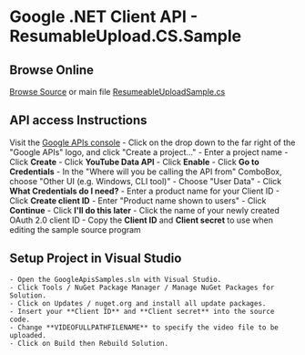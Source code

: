 # Google .NET Client API - ResumableUpload.CS.Sample

## Browse Online
[Browse Source](https://github.com/google/google-api-dotnet-client-samples) or main file [ResumeableUploadSample.cs](https://github.com/google/google-api-dotnet-client-samples/blob/master/ResumableUpload.CS.Sample/ResumeableUploadSample.cs)
 
## API access Instructions

Visit the [Google APIs console](https://code.google.com/apis/console/)
	- Click on the drop down to the far right of the "Google APIs" logo, and click "Create a project..." 
	- Enter a project name
	- Click **Create**
	- Click **YouTube Data API**
	- Click **Enable**
	- Click **Go to Credentials** 
	- In the "Where will you be calling the API from" ComboBox, choose "Other UI (e.g. Windows, CLI tool)"
	- Choose "User Data"
	- Click **What Credentials do I need?**
	- Enter a product name for your Client ID
	- Click **Create client ID**
	- Enter "Product name shown to users"
	- Click **Continue**
	- Click **I'll do this later**
	- Click the name of your newly created OAuth 2.0 client ID
	- Copy the **Client ID** and **Client secret** to use when editing the sample source program

## Setup Project in Visual Studio
	- Open the GoogleApisSamples.sln with Visual Studio.
	- Click Tools / NuGet Package Manager / Manage NuGet Packages for Solution.
	- Click on Updates / nuget.org and install all update packages.
	- Insert your **Client ID** and **Client secret** into the source code.
	- Change **VIDEOFULLPATHFILENAME** to specify the video file to be uploaded.
	- Click on Build then Rebuild Solution.



